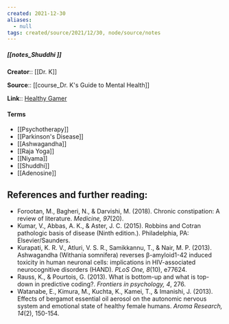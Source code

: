 ```yaml
---
created: 2021-12-30 
aliases:
  - null
tags: created/source/2021/12/30, node/source/notes
---
```


##### [[notes_Shuddhi ]]
**Creator**:: [[Dr. K]]
 
**Source**:: [[course_Dr. K's Guide to Mental Health]]

**Link**:: [Healthy Gamer](https://coaching.healthygamer.gg/guide/lessons/shuddhi)

#### Terms
- [[Psychotherapy]]
- [[Parkinson's Disease]]
- [[Ashwagandha]]
- [[Raja Yoga]]
- [[Niyama]]
- [[Shuddhi]]
- [[Adenosine]]


## **References and further reading:**  

-   Forootan, M., Bagheri, N., & Darvishi, M. (2018). Chronic constipation: A review of literature. _Medicine, 97_(20).
-   Kumar, V., Abbas, A. K., & Aster, J. C. (2015). Robbins and Cotran pathologic basis of disease (Ninth edition.). Philadelphia, PA: Elsevier/Saunders.
-   Kurapati, K. R. V., Atluri, V. S. R., Samikkannu, T., & Nair, M. P. (2013). Ashwagandha (Withania somnifera) reverses β-amyloid1-42 induced toxicity in human neuronal cells: implications in HIV-associated neurocognitive disorders (HAND). _PLoS One, 8_(10), e77624.
-   Rauss, K., & Pourtois, G. (2013). What is bottom-up and what is top-down in predictive coding?. _Frontiers in psychology, 4_, 276.
-   Watanabe, E., Kimura, M., Kuchta, K., Kamei, T., & Imanishi, J. (2013). Effects of bergamot essential oil aerosol on the autonomic nervous system and emotional state of healthy female humans. _Aroma Research, 14_(2), 150-154.